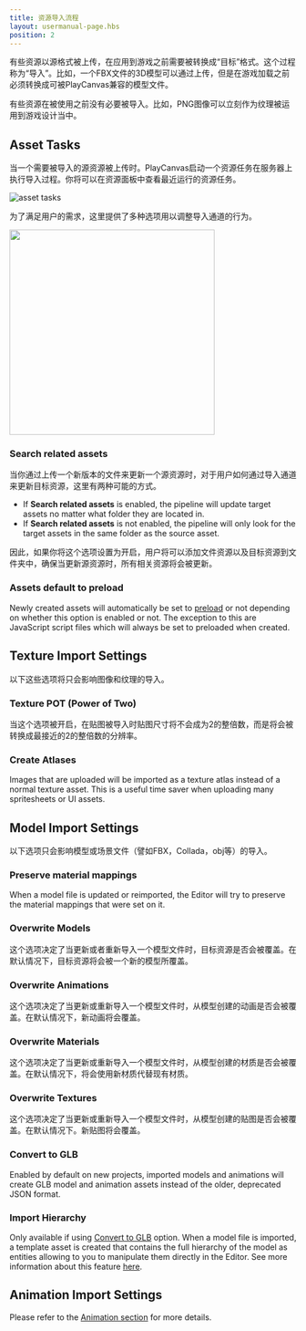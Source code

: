 ```yaml
---
title: 资源导入流程
layout: usermanual-page.hbs
position: 2
---
```


有些资源以源格式被上传，在应用到游戏之前需要被转换成“目标”格式。这个过程称为“导入”。比如，一个FBX文件的3D模型可以通过上传，但是在游戏加载之前必须转换成可被PlayCanvas兼容的模型文件。

有些资源在被使用之前没有必要被导入。比如，PNG图像可以立刻作为纹理被运用到游戏设计当中。

## Asset Tasks

当一个需要被导入的源资源被上传时。PlayCanvas启动一个资源任务在服务器上执行导入过程。你将可以在资源面板中查看最近运行的资源任务。

![asset tasks][1]

为了满足用户的需求，这里提供了多种选项用以调整导入通道的行为。

<img loading="lazy" src="/images/user-manual/assets/import-pipeline/asset-tasks.png" width="360px">

### Search related assets

当你通过上传一个新版本的文件来更新一个源资源时，对于用户如何通过导入通道来更新目标资源，这里有两种可能的方式。

* If **Search related assets** is enabled, the pipeline will update target assets no matter what folder they are located in.
* If **Search related assets** is not enabled, the pipeline will only look for the target assets in the same folder as the source asset.

因此，如果你将这个选项设置为开启，用户将可以添加文件资源以及目标资源到文件夹中，确保当更新源资源时，所有相关资源将会被更新。

### Assets default to preload

Newly created assets will automatically be set to [preload][2] or not depending on whether this option is enabled or not. The exception to this are JavaScript script files which will always be set to preloaded when created.

## Texture Import Settings

以下这些选项将只会影响图像和纹理的导入。

### Texture POT (Power of Two)

当这个选项被开启，在贴图被导入时贴图尺寸将不会成为2的整倍数，而是将会被转换成最接近的2的整倍数的分辨率。

### Create Atlases

Images that are uploaded will be imported as a texture atlas instead of a normal texture asset. This is a useful time saver when uploading many spritesheets or UI assets.

## Model Import Settings

以下选项只会影响模型或场景文件（譬如FBX，Collada，obj等）的导入。

### Preserve material mappings

When a model file is updated or reimported, the Editor will try to preserve the material mappings that were set on it.

### Overwrite Models

这个选项决定了当更新或者重新导入一个模型文件时，目标资源是否会被覆盖。在默认情况下，目标资源将会被一个新的模型所覆盖。

### Overwrite Animations

这个选项决定了当更新或重新导入一个模型文件时，从模型创建的动画是否会被覆盖。在默认情况下，新动画将会覆盖。

### Overwrite Materials

这个选项决定了当更新或重新导入一个模型文件时，从模型创建的材质是否会被覆盖。在默认情况下，将会使用新材质代替现有材质。

### Overwrite Textures

这个选项决定了当更新或重新导入一个模型文件时，从模型创建的贴图是否会被覆盖。在默认情况下。新贴图将会覆盖。

### Convert to GLB

Enabled by default on new projects, imported models and animations will create GLB model and animation assets instead of the older, deprecated JSON format.

### Import Hierarchy

Only available if using [Convert to GLB](#convert-to-glb) option. When a model file is imported, a template asset is created that contains the full hierarchy of the model as entities allowing to you to manipulate them directly in the Editor. See more information about this feature [here][3].

## Animation Import Settings

Please refer to the [Animation section][4] for more details.

[1]: /images/user-manual/assets/import-pipeline/asset-tasks-full.jpg
[2]: /user-manual/assets/preloading-and-streaming/
[3]: /user-manual/assets/import-pipeline/import-hierarchy/
[4]: /user-manual/assets/animation/
